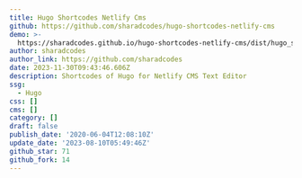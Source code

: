 ```yaml
---
title: Hugo Shortcodes Netlify Cms
github: https://github.com/sharadcodes/hugo-shortcodes-netlify-cms
demo: >-
  https://sharadcodes.github.io/hugo-shortcodes-netlify-cms/dist/hugo_shortcodes_netlify_cms.js
author: sharadcodes
author_link: https://github.com/sharadcodes
date: 2023-11-30T09:43:46.606Z
description: Shortcodes of Hugo for Netlify CMS Text Editor
ssg:
  - Hugo
css: []
cms: []
category: []
draft: false
publish_date: '2020-06-04T12:08:10Z'
update_date: '2023-08-10T05:49:46Z'
github_star: 71
github_fork: 14
---
```

